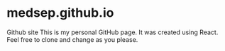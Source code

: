# medsep.github.io
Github site
This is my personal GitHub page.
It was created using React.
Feel free to clone and change as you please. 
